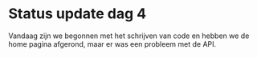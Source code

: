 # Status update dag 4

Vandaag zijn we begonnen met het schrijven van code en hebben we de home pagina afgerond, maar er was een probleem met de API.